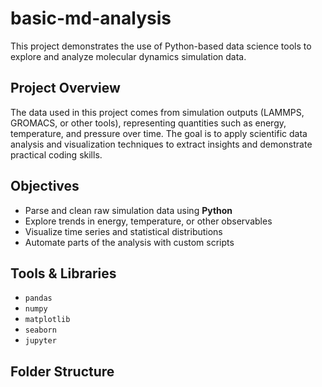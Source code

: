 # basic-md-analysis

This project demonstrates the use of Python-based data science tools to explore and analyze molecular dynamics simulation data.

## Project Overview

The data used in this project comes from simulation outputs (LAMMPS, GROMACS, or other tools), representing quantities such as energy, temperature, and pressure over time. The goal is to apply scientific data analysis and visualization techniques to extract insights and demonstrate practical coding skills.

## Objectives

- Parse and clean raw simulation data using **Python**
- Explore trends in energy, temperature, or other observables
- Visualize time series and statistical distributions
- Automate parts of the analysis with custom scripts

## Tools & Libraries

- `pandas`
- `numpy`
- `matplotlib`
- `seaborn`
- `jupyter`

## Folder Structure
